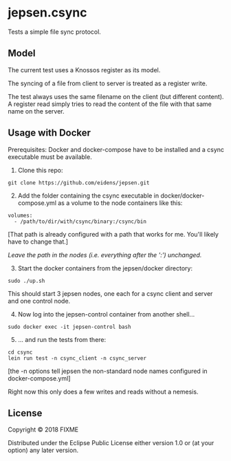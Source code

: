# jepsen.csync

Tests a simple file sync protocol.

## Model

The current test uses a Knossos register as its model.

The syncing of a file from client to server is treated as a register
write.

The test always uses the same filename on the client (but different
content). A register read simply tries to read the content of the file
with that same name on the server.

## Usage with Docker

Prerequisites: Docker and docker-compose have to be installed and
a csync executable must be available.

1. Clone this repo:

```
git clone https://github.com/eidens/jepsen.git
```

2. Add the folder containing the csync executable in
  docker/docker-compose.yml as a volume to the node containers like
  this:

```
volumes:
  - /path/to/dir/with/csync/binary:/csync/bin
```

[That path is already configured with a path that works for me. You'll
likely have to change that.]

*Leave the path in the nodes (i.e. everything after the ':')
unchanged.*

3. Start the docker containers from the jepsen/docker directory:

```
sudo ./up.sh
```

This should start 3 jepsen nodes, one each for a csync client and
server and one control node.

4. Now log into the jepsen-control container from another shell...

```
sudo docker exec -it jepsen-control bash
```

5. ... and run the tests from there:

```
cd csync
lein run test -n csync_client -n csync_server
```

[the -n options tell jepsen the non-standard node names configured in
docker-compose.yml]


Right now this only does a few writes and reads without a nemesis.

## License

Copyright © 2018 FIXME

Distributed under the Eclipse Public License either version 1.0 or (at
your option) any later version.

